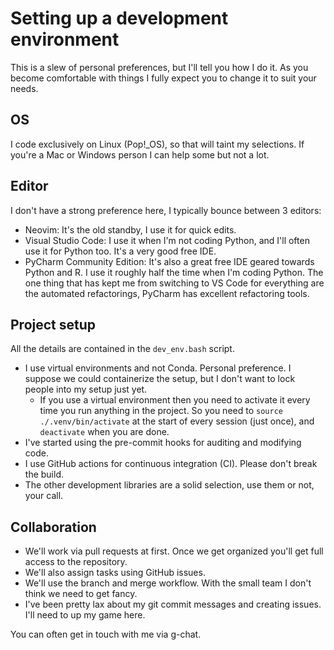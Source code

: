 # Setting up a development environment
This is a slew of personal preferences, but I'll tell you how I do it. As you become comfortable with things I fully expect you to change it to suit your needs.

## OS
I code exclusively on Linux (Pop!_OS), so that will taint my selections. If you're a Mac or Windows person I can help some but not a lot.

## Editor
I don't have a strong preference here, I typically bounce between 3 editors:
- Neovim: It's the old standby, I use it for quick edits.
- Visual Studio Code: I use it when I'm not coding Python, and I'll often use it for Python too. It's a very good free IDE.
- PyCharm Community Edition: It's also a great free IDE geared towards Python and R. I use it roughly half the time when I'm coding Python. The one thing that has kept me from switching to VS Code for everything are the automated refactorings, PyCharm has excellent refactoring tools.

## Project setup
All the details are contained in the `dev_env.bash` script.
- I use virtual environments and not Conda. Personal preference. I suppose we could containerize the setup, but I don't want to lock people into my setup just yet.
  - If you use a virtual environment then you need to activate it every time you run anything in the project. So you need to `source ./.venv/bin/activate` at the start of every session (just once), and `deactivate` when you are done.
- I've started using the pre-commit hooks for auditing and modifying code.
- I use GitHub actions for continuous integration (CI). Please don't break the build.
- The other development libraries are a solid selection, use them or not, your call.

## Collaboration
- We'll work via pull requests at first. Once we get organized you'll get full access to the repository.
- We'll also assign tasks using GitHub issues.
- We'll use the branch and merge workflow. With the small team I don't think we need to get fancy.
- I've been pretty lax about my git commit messages and creating issues. I'll need to up my game here.

You can often get in touch with me via g-chat.
